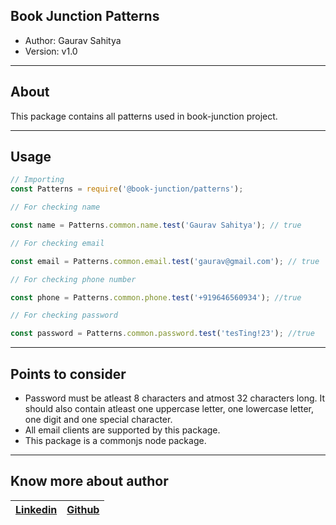 ## Book Junction Patterns

- Author: Gaurav Sahitya
- Version: v1.0

---

## About

This package contains all patterns used in book-junction project.

---

## Usage

```javascript
// Importing
const Patterns = require('@book-junction/patterns');

// For checking name

const name = Patterns.common.name.test('Gaurav Sahitya'); // true

// For checking email

const email = Patterns.common.email.test('gaurav@gmail.com'); // true

// For checking phone number

const phone = Patterns.common.phone.test('+919646560934'); //true

// For checking password

const password = Patterns.common.password.test('tesTing!23'); //true
```

---

## Points to consider

- Password must be atleast 8 characters and atmost 32 characters long. It should also contain atleast one uppercase letter, one lowercase letter, one digit and one special character.
- All email clients are supported by this package.
- This package is a commonjs node package.

---

## Know more about author

| [Linkedin](https://www.linked.com/in/sahityagaurav4210) | [Github](https://www.github.com/sahityagaurav4210) |
| ------------------------------------------------------- | -------------------------------------------------- |
